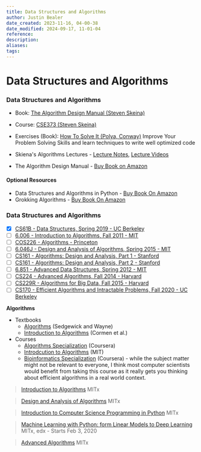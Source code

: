```yaml
---
title: Data Structures and Algorithms
author: Justin Bealer
date_created: 2023-11-16, 04-00-38
date_modified: 2024-09-17, 11-01-04
reference: 
description: 
aliases: 
tags: 
---
```

# Data Structures and Algorithms

### Data Structures and Algorithms
- Book: [The Algorithm Design Manual (Steven Skeina)](https://www.amazon.com/Algorithm-Design-Manual-Steven-Skiena/dp/1848000693/?pldnSite=1)
- Course: [CSE373 (Steven Skeina)](https://www.youtube.com/watch?v=A2bFN3MyNDA&list=PLOtl7M3yp-DX32N0fVIyvn7ipWKNGmwpp)
- Exercises (Book): [How To Solve It (Polya, Conway)](https://smile.amazon.com/How-Solve-Mathematical-Princeton-Science/dp/069116407X/)
Improve Your Problem Solving Skills and learn techniques to write well optimized code

- Skiena's Algorithms Lectures - [Lecture Notes](https://bit.ly/2Miw0zL), [Lecture Videos](https://bit.ly/2MKtf74)
- The Algorithm Design Manual - [Buy Book on Amazon](https://amzn.to/2MkzLRP)
#### Optional Resources

- Data Structures and Algorithms in Python - [Buy Book On Amazon](https://amzn.to/2LS9ga5)
- Grokking Algorithms - [Buy Book On Amazon](https://amzn.to/2Ku6AKe)


### Data Structures and Algorithms

- [x] [CS61B - Data Structures, Spring 2019 - UC Berkeley](https://sp19.datastructur.es/)
- [ ] [6.006 - Introduction to Algorithms, Fall 2011 - MIT](http://ocw.mit.edu/courses/electrical-engineering-and-computer-science/6-006-introduction-to-algorithms-fall-2011/)
- [ ] [COS226 - Algorithms - Princeton](https://algs4.cs.princeton.edu/home/)
- [ ] [6.046J - Design and Analysis of Algorithms, Spring 2015 - MIT](https://ocw.mit.edu/courses/electrical-engineering-and-computer-science/6-046j-design-and-analysis-of-algorithms-spring-2015/)
- [ ] [CS161 - Algorithms: Design and Analysis, Part 1 - Stanford](https://lagunita.stanford.edu/courses/course-v1:Engineering+Algorithms1+SelfPaced/about)
- [ ] [CS161 - Algorithms: Design and Analysis, Part 2 - Stanford](https://lagunita.stanford.edu/courses/course-v1:Engineering+Algorithms2+SelfPaced/about)
- [ ] [6.851 - Advanced Data Structures, Spring 2012 - MIT](https://ocw.mit.edu/courses/electrical-engineering-and-computer-science/6-851-advanced-data-structures-spring-2012/)
- [ ] [CS224 - Advanced Algorithms, Fall 2014 - Harvard](http://people.seas.harvard.edu/~minilek/cs224/fall14/index.html)
- [ ] [CS229R - Algorithms for Big Data, Fall 2015 - Harvard](http://people.seas.harvard.edu/~minilek/cs229r/fall15/index.html)
- [ ] [CS170 - Efficient Algorithms and Intractable Problems, Fall 2020 - UC Berkeley](https://cs170.org/)
    
**Algorithms**
  * Textbooks
      * [Algorithms](https://algs4.cs.princeton.edu/home/) (Sedgewick and Wayne)
      * [Introduction to Algorithms](https://mitpress.mit.edu/books/introduction-algorithms) (Cormen et al.)
  * Courses
      * [Algorithms Specialization](https://www.coursera.org/browse/computer-science/algorithms) (Coursera)
      * [Introdcution to Algorithms](https://ocw.mit.edu/courses/electrical-engineering-and-computer-science/6-046j-introduction-to-algorithms-sma-5503-fall-2005/) (MIT)
      * [Bioinformatics Specialization](https://www.coursera.org/specializations/bioinformatics) (Coursera) - while the subject matter might not be relevant to everyone, I think most computer scientists would benefit from taking this course as it really gets you thinking about efficient algorithms in a real world context.
 
 >[Introduction to Algorithms](https://ocw.mit.edu/courses/electrical-engineering-and-computer-science/6-006-introduction-to-algorithms-fall-2011/)  MITx

>[Design and Analysis of Algorithms](https://ocw.mit.edu/courses/electrical-engineering-and-computer-science/6-046j-design-and-analysis-of-algorithms-spring-2015/) MITx

>[Introduction to Computer Science Programming in Python](https://www.edx.org/course/introduction-computer-science-mitx-6-00-1x-11?utm_source=OCW&utm_medium=CHP&utm_campaign=OCW) MITx

>[Machine Learning with Python: form Linear Models to Deep Learning](https://www.edx.org/course/machine-learning-with-python-from-linear-models-to-deep-learning-3?utm_source=ocwprod-mit-opencourseware&utm_medium=affiliate_partner?utm_source=OCW&utm_medium=CHP&utm_campaign=OCW) MITx, edx - Starts Feb 3, 2020


>[Advanced Algorithms](https://ocw.mit.edu/courses/electrical-engineering-and-computer-science/6-854j-advanced-algorithms-fall-2008/) MITx
